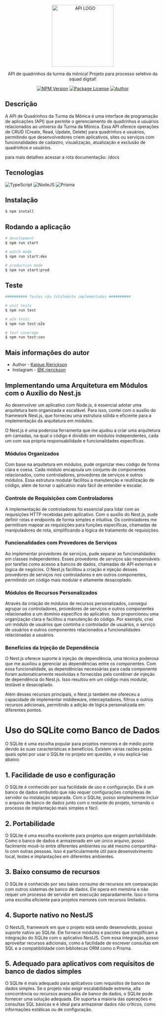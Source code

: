 <p align="center">
  <a href="http://moura.com/" target="blank"><img src="https://i.pinimg.com/736x/f5/9e/1a/f59e1af29bffff6d173d5a13bcd46962.jpg" width="200" alt="API LOGO" /></a>
</p>

<p align="center">API de quadrinhos da turma da mônica! Projeto para processo seletivo da squad digital!</p>
    <p align="center">
<a href="https://npm.com" target="_blank"><img src="https://img.shields.io/npm/v/@nestjs/core.svg" alt="NPM Version" /></a>
<a href="" target="_blank"><img src="https://img.shields.io/npm/l/@nestjs/core.svg" alt="Package License" /></a>
<a href="https://www.linkedin.com/in/rierickson/" target="_blank"><img src="https://img.shields.io/badge/Author-Kaique-purple" alt="Author" /></a>

## Descrição

A API de Quadrinhos da Turma da Mônica é uma interface de programação de aplicações (API) que permite o gerenciamento de quadrinhos e usuários relacionados ao universo da Turma da Mônica. Essa API oferece operações de CRUD (Create, Read, Update, Delete) para quadrinhos e usuários, permitindo que desenvolvedores criem aplicativos, sites ou serviços com funcionalidades de cadastro, visualização, atualização e exclusão de quadrinhos e usuários.

para mais detalhes acessar a rota documentação: /docs

## Tecnologias

![TypeScript](https://img.shields.io/badge/typescript-%23007ACC.svg?style=for-the-badge&logo=typescript&logoColor=white) ![NodeJS](https://img.shields.io/badge/node.js-6DA55F?style=for-the-badge&logo=node.js&logoColor=white) ![Prisma](https://img.shields.io/badge/Prisma-3982CE?style=for-the-badge&logo=Prisma&logoColor=white)

## Instalação

```bash
$ npm install
```

## Rodando a aplicação

```bash
# development
$ npm run start

# watch mode
$ npm run start:dev

# production mode
$ npm run start:prod
```

## Teste 

```bash
########## Testes não totalmente implementados ##########

# unit tests
$ npm run test

# e2e tests
$ npm run test:e2e

# test coverage
$ npm run test:cov
```

## Mais informações do autor

- Author - [Kaique Rierickson](https://www.linkedin.com/in/rierickson/)
- Instagram - [@K.rierickson](https://www.instagram.com/k.rierickson/)

## Implementando uma Arquitetura em Módulos com o Auxílio do Nest.js

Ao desenvolver um aplicativo com Node.js, é essencial adotar uma arquitetura bem organizada e escalável. Para isso, contei com o auxílio do framework Nest.js, que forneceu uma estrutura sólida e eficiente para a implementação da arquitetura em módulos.

O Nest.js é uma poderosa ferramenta que me ajudou a criar uma arquitetura em camadas, na qual o código é dividido em módulos independentes, cada um com sua própria responsabilidade e funcionalidades específicas.

### Módulos Organizados

Com base na arquitetura em módulos, pude organizar meu código de forma clara e coesa. Cada módulo encapsula um conjunto de componentes relacionados, como controladores, provedores de serviços e outros módulos. Essa estrutura modular facilitou a manutenção e reutilização de código, além de tornar o aplicativo mais fácil de entender e escalar.

### Controle de Requisições com Controladores

A implementação de controladores foi essencial para lidar com as requisições HTTP recebidas pelo aplicativo. Com o auxílio do Nest.js, pude definir rotas e endpoints de forma simples e intuitiva. Os controladores me permitiram mapear as requisições para funções específicas, chamadas de manipuladores de rota, simplificando a lógica de tratamento de requisições.

### Funcionalidades com Provedores de Serviços

Ao implementar provedores de serviços, pude separar as funcionalidades em classes independentes. Esses provedores de serviços são responsáveis por tarefas como acesso a bancos de dados, chamadas de API externas e lógica de negócios. O Nest.js facilitou a criação e injeção desses provedores de serviços nos controladores e em outros componentes, permitindo um código mais modular e altamente desacoplado.

### Módulos de Recursos Personalizados

Através da criação de módulos de recursos personalizados, consegui agrupar os controladores, provedores de serviços e outros componentes relacionados a um domínio específico do aplicativo. Isso proporcionou uma organização clara e facilitou a manutenção do código. Por exemplo, criei um módulo de usuários que continha o controlador de usuários, o serviço de usuários e outros componentes relacionados a funcionalidades relacionadas a usuários.

### Benefícios da Injeção de Dependência

O Nest.js oferece suporte à injeção de dependência, uma técnica poderosa que me auxiliou a gerenciar as dependências entre os componentes. Com essa funcionalidade, as dependências necessárias para cada componente foram automaticamente resolvidas e fornecidas pelo contêiner de injeção de dependência do Nest.js. Isso resultou em um código mais modular, testável e desacoplado.

Além desses recursos principais, o Nest.js também me ofereceu a capacidade de implementar middleware, interceptadores, filtros e outros recursos adicionais, permitindo a adição de lógica personalizada em diferentes pontos.

# Uso do SQLite como Banco de Dados

O SQLite é uma escolha popular para projetos menores e de médio porte devido às suas características e benefícios. Existem várias razões pelas quais optei por usar o SQLite no projeto em questão, e vou explicá-las abaixo:

## 1. Facilidade de uso e configuração

O SQLite é conhecido por sua facilidade de uso e configuração. Ele é um banco de dados embutido que não requer configurações complexas de servidor ou instalação separada. Com o SQLite, posso simplesmente incluir o arquivo de banco de dados junto com o restante do projeto, tornando o processo de implantação mais simples e fácil.

## 2. Portabilidade

O SQLite é uma escolha excelente para projetos que exigem portabilidade. Como o banco de dados é armazenado em um único arquivo, posso facilmente movê-lo entre diferentes ambientes ou até mesmo compartilhá-lo com outras pessoas. Isso é particularmente útil para desenvolvimento local, testes e implantações em diferentes ambientes.

## 3. Baixo consumo de recursos

O SQLite é conhecido por seu baixo consumo de recursos em comparação com outros sistemas de banco de dados. Ele opera em memória e não requer um processo de servidor em execução separadamente. Isso o torna uma escolha eficiente para projetos menores com recursos limitados.

## 4. Suporte nativo no NestJS

O NestJS, framework em que o projeto está sendo desenvolvido, possui suporte nativo ao SQLite. Ele fornece módulos e pacotes que simplificam a integração do SQLite com o aplicativo NestJS. Com essa integração, posso aproveitar recursos adicionais, como a facilidade de escrever consultas em SQL e a compatibilidade com bibliotecas ORM como o Prisma.

## 5. Adequado para aplicativos com requisitos de banco de dados simples

O SQLite é mais adequado para aplicativos com requisitos de banco de dados simples. Se o projeto não exigir escalabilidade extrema, alta concorrência ou recursos avançados de banco de dados, o SQLite pode fornecer uma solução adequada. Ele suporta a maioria das operações e consultas SQL básicas e é ideal para armazenar dados não críticos, como informações estáticas ou de configuração.
